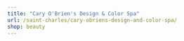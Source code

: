 ```yaml
---
title: "Cary O'Brien's Design & Color Spa"
url: /saint-charles/cary-obriens-design-and-color-spa/
shop: beauty
---
```

